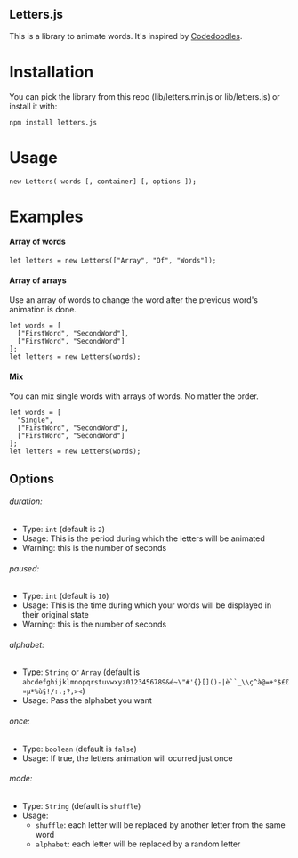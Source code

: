 ## Letters.js

This is a library to animate words.
It's inspired by [Codedoodles](http://www.codedoodl.es).  

# Installation

You can pick the library from this repo (lib/letters.min.js or lib/letters.js) or install it with:

```
npm install letters.js
```

# Usage

```
new Letters( words [, container] [, options ]);
```

# Examples

#### Array of words
```
let letters = new Letters(["Array", "Of", "Words"]);
```

#### Array of arrays

Use an array of words to change the word after the previous word's animation is done.
```
let words = [
  ["FirstWord", "SecondWord"],
  ["FirstWord", "SecondWord"]
];
let letters = new Letters(words);
```

#### Mix

You can mix single words with arrays of words. No matter the order.
```
let words = [
  "Single",
  ["FirstWord", "SecondWord"],
  ["FirstWord", "SecondWord"]
];
let letters = new Letters(words);
```

## Options

###### duration:
- Type: `int` (default is `2`)
- Usage: This is the period during which the letters will be animated
- Warning: this is the number of seconds

###### paused:
- Type: `int` (default is `10`)
- Usage: This is the time during which your words will be displayed in their original state
- Warning: this is the number of seconds

###### alphabet:
- Type: `String` or `Array` (default is `abcdefghijklmnopqrstuvwxyz0123456789&é~\"#'{}[]()-|è``_\\ç^à@=+°$£€¤µ*%ù§!/:.;?,><`)
- Usage: Pass the alphabet you want 

###### once:
- Type: `boolean` (default is `false`)
- Usage: If true, the letters animation will ocurred just once

###### mode:
- Type: `String` (default is `shuffle`)
- Usage:
  - `shuffle`: each letter will be replaced by another letter from the same word
  - `alphabet`: each letter will be replaced by a random letter
